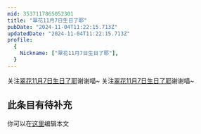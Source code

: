 ```yaml
---
mid: 3537117865052301
title: "翠花11月7日生日了耶"
pubDate: "2024-11-04T11:22:15.713Z"
updatedDate: "2024-11-04T11:22:15.713Z"
profile:
  {
    Nickname: ["翠花11月7日生日了耶"],
  }
---
```


关注[翠花11月7日生日了耶](https://space.bilibili.com/3537117865052301)谢谢喵~ 关注[翠花11月7日生日了耶](https://space.bilibili.com/3537117865052301)谢谢喵~

## 此条目有待补充
你可以在[这里](https://github.com/Yuhanawa/VTuber.ICU/edit/master/src/content/v/翠花11月7日生日了耶/index.md)编辑本文
